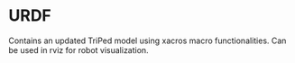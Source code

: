 # URDF
Contains an updated TriPed model using xacros macro functionalities. 
Can be used in rviz for robot visualization.